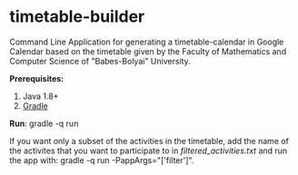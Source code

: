 # timetable-builder
Command Line Application for generating a timetable-calendar in Google Calendar based on the timetable given by the Faculty of Mathematics and Computer Science of "Babes-Bolyai" University.

**Prerequisites:**

1. Java 1.8+
2. [Gradle](https://gradle.org/install)

**Run**: gradle -q run

If you want only a subset of the activities in the timetable, add the name of the activites that you want to participate to in *filtered_activities.txt* and run the app with: gradle -q run -PappArgs="['filter']".
